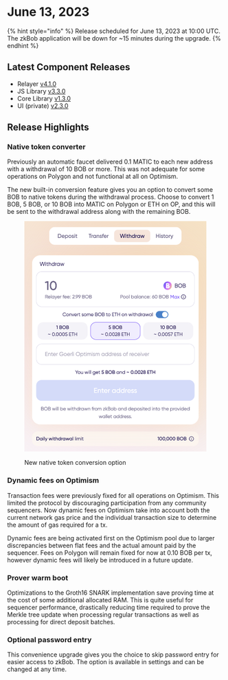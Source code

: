 # June 13, 2023

{% hint style="info" %}
Release scheduled for June 13, 2023 at 10:00 UTC. The zkBob application will be down for \~15 minutes during the upgrade.&#x20;
{% endhint %}

## Latest Component Releases

* Relayer [v4.1.0](https://github.com/zkBob/zeropool-relayer/releases)
* JS Library [v3.3.0](https://github.com/zkBob/zkbob-client-js/releases/tag/3.3.0)
* Core Library [v1.3.0](https://github.com/zkBob/libzeropool-zkbob/releases/tag/1.3.0)
* UI (private) [v2.3.0](https://github.com/zkBob/zkbob-ui/releases)

## Release Highlights

### Native token converter

Previously an automatic faucet delivered 0.1 MATIC to each new address with a withdrawal of 10 BOB or more. This was not adequate for some operations on Polygon and not functional at all on Optimism.&#x20;

The new built-in conversion feature gives you an option to convert some BOB to native tokens during the withdrawal process. Choose to convert 1 BOB, 5 BOB, or 10 BOB into MATIC on Polygon or ETH on OP, and this will be sent to the withdrawal address along with the remaining BOB.

<figure><img src="../../.gitbook/assets/Untitled (4).png" alt=""><figcaption><p>New native token conversion option</p></figcaption></figure>

### Dynamic fees on Optimism

Transaction fees were previously fixed for all operations on Optimism. This limited the protocol by discouraging participation from any community sequencers. Now dynamic fees on Optimism take into account both the current network gas price and the individual transaction size to determine the amount of gas required for a tx.

Dynamic fees are being activated first on the Optimism pool due to larger discrepancies between flat fees and the actual amount paid by the sequencer. Fees on Polygon will remain fixed for now at 0.10 BOB per tx, however dynamic fees will likely be introduced in a future update.

### Prover warm boot

Optimizations to the Groth16 SNARK implementation save proving time at the cost of some additional allocated RAM. This is quite useful for sequencer performance, drastically reducing time required to prove the Merkle tree update when processing regular transactions as well as processing for direct deposit batches.

### Optional password entry

This convenience upgrade gives you the choice to skip password entry for easier access to zkBob. The option is available in settings and can be changed at any time.



&#x20;





